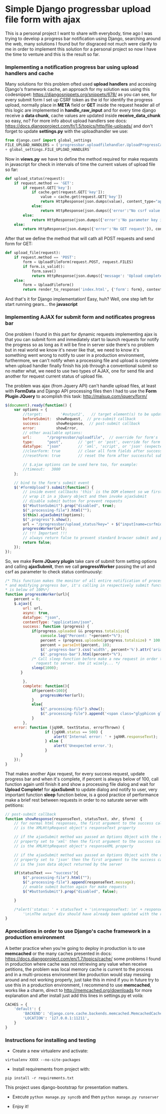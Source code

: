 # Simple Django progressbar upload file form with ajax

This is a personal project I want to share with everybody, time ago I was trying to develop a progress bar notification using Django, searching around the web, many solutions I found but for disgraced not much were clarify to me in order to implement this solution for a personal project so now I have the time to venture and this is the result so far.

### Implementing a notification progress bar using upload handlers and cache

Many solutions for this problem ofted used **upload handlers** and accesing Django's framework cache, an approach for my solution was using this codesnippet: https://djangosnippets.org/snippets/678/ as you can see, for every submit form I set up CSRF token as the id for identify the progress upload, normally place in **META** field or **GET** inside the request header all of this logic are implemented in **handle_raw_input** and for every time django receive a **data chunk**, cache values are updated inside **receive_data_chunk** so easy, no? For more info about upload handlers see docs: https://docs.djangoproject.com/fr/1.5/topics/http/file-uploads/ and don't forget to update **settings.py** with the uploadhandler we use:

```python
from django.conf import global_settings
FILE_UPLOAD_HANDLERS = ('progressbar.uploadfilehandler.UploadProgressCachedHandler', ) \
+ global_settings.FILE_UPLOAD_HANDLERS`
```

Now in **views.py** we have to define the method required for make requests in javascript for check in intervals of time the current values of upload file so far:
```python
def upload_status(request):
    if request.method == 'GET':
        if request.GET['key']:
            if cache.get(request.GET['key']):
                value = cache.get(request.GET['key'])
                return HttpResponse(json.dumps(value), content_type="application/json")
            else:
                return HttpResponse(json.dumps({'error':"No csrf value in cache"}), content_type="application/json")
        else:
            return HttpResponse(json.dumps({'error':'No parameter key in GET request'}), content_type="application/json")
    else:
        return HttpResponse(json.dumps({'error':'No GET request'}), content_type="application/json")
```
After that we define the method that will cath all POST requests and send form for GET:

```python
def upload_file(request):
    if request.method == 'POST':
        form = UploadFileForm(request.POST, request.FILES)
        if form.is_valid():
            form.save()
            return HttpResponse(json.dumps({'message': 'Upload complete!'}))
    else:
        form = UploadFileForm()
        return render_to_response('index.html', {'form': form}, context_instance=RequestContext(request))
```

And that's it for Django implementation! Easy, huh? Well, one step left for start running gears... the **javascript**


### Implementing AJAX for submit form and notificates progress bar

One problem I found in this part for dynamic requests implementing ajax is that you can submit form and inmediately start to launch requests for notify the progress so as long as it will be fine in server side there's no problem but in real world we know it's never like that, we need to know it's something went wrong to notify to user in a production environment, furthermore, we can't notify when a processing file and upload is complete when upload handler finally finish his job through a conventional submit so no matter what, we need to use two types of AJAX, one for send file and another for request current status of upload file.

The problem was ajax (from Jquery API) can't handle upload files, at least with **FormData** and Django API processing files then I had to use the **Form Plugin JQuery** to acomplish this task: http://malsup.com/jquery/form/ 

```javascript
$(document).ready(function() {
    var options = {
        //target:        '#output2',   // target element(s) to be updated with server response
        beforeSubmit:  showRequest,  // pre-submit callback
        success:       showResponse,  // post-submit callback
        error:         showError,
        // other available options:
        url:       "/progressbar/uploadfile",  // override for form's 'action' attribute
        type:      "post",       // 'get' or 'post', override for form's 'method' attribute
        dataType:  "json"        // 'xml', 'script', or 'json' (expected server response type)
        //clearForm: true        // clear all form fields after successful submit
        //resetForm: true        // reset the form after successful submit

        // $.ajax options can be used here too, for example:
        //timeout:   3000
    };

    // bind to the form's submit event
    $('#formUpload').submit(function() {
        // inside event callbacks 'this' is the DOM element so we first
        // wrap it in a jQuery object and then invoke ajaxSubmit
        // disable submit button for prevent requests
        $("#buttonSubmit").prop("disabled", true);
        $(".processing-file").html("");
        $(this).ajaxSubmit(options);
        $(".progress").show();
        url = "/progressbar/upload_status?key=" + $("input[name=csrfmiddlewaretoken]").val();
        progressWorker(url);
        // !!! Important !!!
        // always return false to prevent standard browser submit and page navigation
        return false;
    });
});
```

So, we make **Form JQuery plugin** take care of submit form setting options and calling **ajaxSubmit**, then we call **progressWorker** passing the url and csrf as parameter to check status continuously:


```javascript
/* This function makes the monitor of all entire notification of process making an ajax call
* and modifying progress bar, it's calling in respectively submit functions above while percent
* is below of 100%*/
function progressWorker(url){
    percent = 0;
    $.ajax({
        url: url,
        async: true,
        dataType: "json",
        contentType: "application/json",
        success: function (progress) {
            if(progress.uploaded && progress.totalsize){
            	console.log("Percent: "+percent+"%");
            	percent = (progress.uploaded/progress.totalsize) * 100;
            	percent = parseInt(percent, 10);
                $('.progress-bar').css('width', percent+'%').attr('aria-valuenow', percent);
                $('.progress-bar').html(percent+"%");
            /* Call sleep function before make a new request in order to prevent much
              request to server. Use it wisely... */
            sleep(1000);            
	   }

        },
        complete: function(){
            if(percent<100){
                progressWorker(url);
            }
            else{
                $(".processing-file").show();
                $(".processing-file").append('<span class="glyphicon glyphicon-refresh glyphicon-refresh-animate"></span> Processing file, please wait...');
            }
        },
	error: function (jqXHR, textStatus, errorThrown) {
                  if (jqXHR.status == 500) {
                      alert('Internal error: ' + jqXHR.responseText);
                  } else {
                      alert('Unexpected error.');
                  }
       }
    });
}
```

That makes another Ajax request, for every success request, update progress bar and when it's complete, if percent is always below of 100, call function again until finish it and show a processing file dialog and wait for **Upload Complete!**  for **ajaxSubmit** to update dialog and notify to user, very important function **sleep** function below, is a good practice of performance make a brief rest between requests in order to no saturate server with petitions:

```javascript
// post-submit callback
function showResponse(responseText, statusText, xhr, $form)  {
    // for normal html responses, the first argument to the success callback
    // is the XMLHttpRequest object's responseText property

    // if the ajaxSubmit method was passed an Options Object with the dataType
    // property set to 'xml' then the first argument to the success callback
    // is the XMLHttpRequest object's responseXML property

    // if the ajaxSubmit method was passed an Options Object with the dataType
    // property set to 'json' then the first argument to the success callback
    // is the json data object returned by the server

    if(statusText === "success"){
        $(".processing-file").html("");
        $(".processing-file").append(responseText.message);
        // enable submit button again for make requests
        $("#buttonSubmit").prop("disabled", false);

    }

    /*alert('status: ' + statusText + '\n\nresponseText: \n' + responseText +
        '\n\nThe output div should have already been updated with the responseText.');*/
}
```

### Apreciations in order to use Django's cache framework in a production environment 

A better practice when you're going to deploy in production is to use **memcached** or the many caches presented in docs: https://docs.djangoproject.com/en/1.7/topics/cache/ some problems I found in production where cache was not retrieving any value when receive petitions, the problem was local memory cache is current to the process and in a multi-process environment like production would stay messing around and not working properly, just take this in mind if you in future try to use this in a production environment, I recommend to use **memcached**, works like a charm, direct to http://memcached.org/downloads for more explanation and after install just add this lines in settings.py et voilà:

```python
CACHES = {
    'default': {
        'BACKEND': 'django.core.cache.backends.memcached.MemcachedCache',
        'LOCATION': '127.0.0.1:11211',
    }
}
```

### Instructions for installing and testing

- Create a new virtualenv and activate:

`virtualenv XXXX --no-site-packages`

- Install requirements from project with:

`pip install -r requirements.txt`

This project uses django-bootstrap for presentation matters.

- Execute `python manage.py syncdb` and then `python manage.py runserver`

- Enjoy it!
